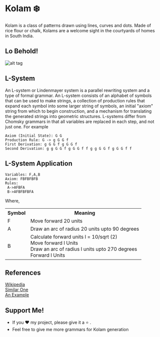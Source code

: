  # Kolam :snowflake:
 Kolam is a class of patterns drawn using lines, curves and dots. Made of rice flour or chalk, Kolams are a welcome sight in the courtyards of homes in South India.
## Lo Behold!
![alt tag](https://github.com/Dhanya-Abhirami/Kolam-Generator/blob/master/output.png)

 ## L-System
 An L-system or Lindenmayer system is a parallel rewriting system and a type of formal grammar. An L-system consists of an alphabet of symbols that can be used to make strings, a collection of production rules that expand each symbol into some larger string of symbols, an initial "axiom" string from which to begin construction, and a mechanism for translating the generated strings into geometric structures.
L-systems differ from Chomsky grammars in that all variables are replaced in each step, and not just one. For example
```
Axiom (Initial State): G G
Production Rule: G -> g G G f
First Derivation: g G G f g G G f
Second Derivation: g g G G f g G G f f g g G G f g G G f f
```
 ## L-System Application
 ```
 Variables: F,A,B 
 Axiom: FBFBFBFB
 Rules:
  A->AFBFA 
  B->AFBFBFBFA 
  ```
  Where, 
  <table>
 <th>Symbol</th><th>Meaning</th></tr>
 <tr><td>F</td><td> Move forward 20 units</td>
<tr><td>A</td><td>Draw an arc of radius 20 units upto 90 degrees <br>
<tr><td rowspan="4">B</td><td>
  Calculate forward units l = 10/sqrt (2)<br>
  Move forward l Units<br>
  Draw an arc of radius l units upto 270 degrees<br>
 Forward l Units</td>
  </table>
  
## References
[Wikipedia](https://en.wikipedia.org/wiki/L-system) <br>
[Similar One](https://imaginary.org/film/mathlapse-l-system-for-single-knot-kolam-pattern-generation) <br>
[An Example](https://gist.github.com/jhubley/3cc23bf95bb5acaaad09152878a13d3b) <br>

## Support Me!
* If you :heart: my project, please give it a :star: .
* Feel free to give me more grammars for Kolam generation

